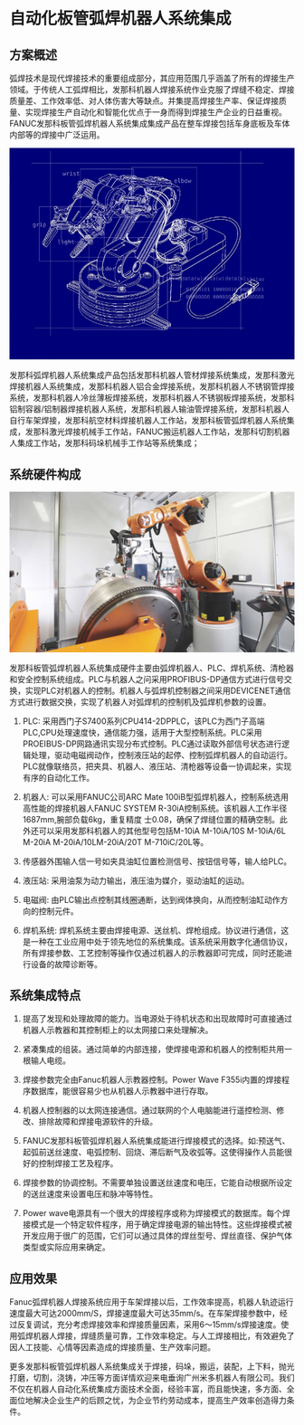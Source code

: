 # 自动化板管弧焊机器人系统集成

## 方案概述


弧焊技术是现代焊接技术的重要组成部分，其应用范围几乎涵盖了所有的焊接生产领域。于传统人工弧焊相比，发那科机器人焊接系统作业克服了焊缝不稳定、焊接质量差、工作效率低、对人体伤害大等缺点。并集提高焊接生产率、保证焊接质量、实现焊接生产自动化和智能化优点于一身而得到焊接生产企业的日益重视。FANUC发那科板管弧焊机器人系统集成集成产品在整车焊接包括车身底板及车体内部等的焊接中广泛运用。


![弧焊.jpg](../../_media/hh/3.jpg)

发那科弧焊机器人系统集成产品包括发那科机器人管材焊接系统集成，发那科激光焊接机器人系统集成，发那科机器人铝合金焊接系统，发那科机器人不锈钢管焊接系统，发那科机器人冷丝薄板焊接系统，发那科机器人不锈钢板焊接系统，发那科铝制容器/铝制器焊接机器人系统，发那科机器人输油管焊接系统，发那科机器人自行车架焊接，发那科航空材料焊接机器人工作站，发那科板管弧焊机器人系统集成，发那科激光焊接机械手工作站，FANUC搬运机器人工作站，发那科切割机器人集成工作站，发那科码垛机械手工作站等系统集成；

## 系统硬件构成

![弧焊.jpg](../../_media/hh/2.jpg)

发那科板管弧焊机器人系统集成硬件主要由弧焊机器人、PLC、焊机系统、清枪器和安全控制系统组成。PLC与机器人之问采用PROFIBUS-DP通信方式进行信号交换，实现PLC对机器人的控制。机器人与弧焊机控制器之间采用DEVICENET通信方式进行数据交换，实现了机器人对弧焊机的控制机及弧焊机参数的设置。

1. PLC: 采用西门子S7400系列CPU414-2DPPLC，该PLC为西门子高端PLC,CPU处理速度快，通信能力强，适用于大型控制系统。PLC采用PROEIBUS-DP网路通讯实现分布式控制。PLC通过读取外部信号状态进行逻辑处理，驱动电磁阀动作，控制液压站的起停、控制弧焊机器人的自动运行。PLC就像联络员，把夹具、机器人、液压站、清枪器等设备一协调起来，实现有序的自动化工作。

2. 机器人: 可以采用FANUC公司ARC Mate 100iB型弧焊机器人，控制系统选用高性能的焊接机器人FANUC SYSTEM R-30iA控制系统。该机器人工作半径1687mm,腕部负载6kg，重复精度 士0.08，确保了焊缝位置的精确空制。此外还可以采用发那科机器人的其他型号包括M-10iA M-10iA/10S M-10iA/6L M-20iA M-20iA/10LM-20iA/20T M-710iC/20L等。

3. 传感器外围输人信一号如夹具油缸位置检测信号、按钮信号等，输人给PLC。

4. 液压站: 采用油泵为动力输出，液压油为媒介，驱动油缸的运动。

5. 电磁阀: 由PLC输出点控制其线圈通断，达到阀体换向，从而控制油缸动作方向的控制元件。

6. 焊机系统: 焊机系统主要由焊接电源、送丝机、焊枪组成。协议进行通信，这是一种在工业应用中处于领先地位的系统集成。该系统采用数字化通信协议，所有焊接参数、工艺控制等操作仅通过机器人的示教器即可完成，同时还能进行设备的故障诊断等。


## 系统集成特点

1. 提高了发现和处理故障的能力。当电源处于待机状态和出现故障时可直接通过机器人示教器和其控制柜上的以太网接口来处理解决。

2. 紧凑集成的组装。通过简单的内部连接，使焊接电源和机器人的控制柜共用一根输人电缆。

3. 焊接参数完全由Fanuc机器人示教器控制。Power Wave F355i内置的焊接程序数据库，能很容易少也从机器人示教器中进行存取。

4. 机器人控制器的以太网连接通信。通过联网的个人电脑能进行遥控检测、修改、排除故障和焊接电源软件的升级。

5. FANUC发那科板管弧焊机器人系统集成能进行焊接模式的选择。如:预送气、起弧前送丝速度、电弧控制、回烧、滞后断气及收弧等。这使得操作人员能很好的控制焊接工艺及程序。

6. 焊接参数的协调控制。不需要单独设置送丝速度和电压，它能自动根据所设定的送丝速度来设置电压和脉冲等特性。

7. Power wave电源具有一个很大的焊接程序或称为焊接模式的数据库。每个焊接模式是一个特定软件程序，用于确定焊接电源的输出特性。这些焊接模式被开发应用于很广的范围，它们可以通过具体的焊丝型号、焊丝直径、保护气体类型或实际应用来确定。

## 应用效果

Fanuc弧焊机器人焊接系统应用于车架焊接以后，工作效率提高，机器人轨迹运行速度最大可达2000mm/S，焊接速度最大可达35mm/s。在车架焊接参数中，经过反复调试，充分考虑焊接效率和焊接质量因素，采用6～15mm/s焊接速度。使用弧焊机器人焊接，焊缝质量可靠，工作效率稳定。与人工焊接相比，有效避免了因人工技能、心情等因素造成的焊接质量、生产效率问题。

更多发那科板管弧焊机器人系统集成关于焊接，码垛，搬运，装配，上下料，抛光打磨，切割，浇铸，冲压等方面详情欢迎来电垂询广州米多机器人有限公司。我们不仅在机器人自动化系统集成方面技术全面，经验丰富，而且能快速，多方面、全面位地解决企业生产的后顾之忧，为企业节约劳动成本，提高生产效率创造得力条件。
